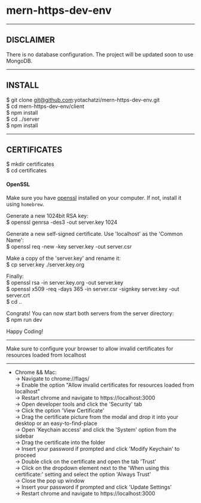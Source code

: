# mern-https-dev-env
----------
DISCLAIMER
----------
There is no database configuration. The project will be updated soon to use MongoDB.

--------
INSTALL
--------
$ git clone git@github.com:yotachatzi/mern-https-dev-env.git  
$ cd mern-https-dev-env/client  
$ npm install  
$ cd ../server  
$ npm install  

------------
CERTIFICATES
------------
$ mkdir certificates  
$ cd certificates  

#### OpenSSL

Make sure you have [openssl](https://www.openssl.org/) installed on your computer. 
If not, install it using `homebrew`.

Generate a new 1024bit RSA key:  
$ openssl genrsa -des3 -out server.key 1024  
  
Generate a new self-signed certificate. Use 'localhost' as the 'Common Name':  
$ openssl req -new -key server.key -out server.csr  
  
Make a copy of the 'server.key' and rename it:  
$ cp server.key ./server.key.org  
  
Finally:  
$ openssl rsa -in server.key.org -out server.key  
$ openssl x509 -req -days 365 -in server.csr -signkey server.key   -out server.crt  
$ cd ..  
  
Congrats! You can now start both servers from the server directory:  
$ npm run dev  
  
Happy Coding! 

*****
Make sure to configure your browser to allow invalid certificates for resources loaded from localhost
*****

* Chrome && Mac:  
-> Navigate to chrome://flags/  
-> Enable the option "Allow invalid certificates for resources loaded from localhost"  
-> Restart chrome and navigate to https://localhost:3000  
-> Open developer tools and click the 'Security' tab  
-> Click the option 'View Certificate'  
-> Drag the certificate picture from the modal and drop it into your desktop or an easy-to-find-place  
-> Open 'Keychain access' and click the 'System' option from the sidebar  
-> Drag the certificate into the folder  
-> Insert your password if prompted and click 'Modify Keychain' to proceed  
-> Double click on the certificate and open the tab 'Trust'  
-> Click on the dropdown element next to the 'When using this certificate:' setting and select the option 'Always Trust'  
-> Close the pop up window  
-> Insert your password if prompted and click 'Update Settings'  
-> Restart chrome and navigate to https://localhost:3000
  
